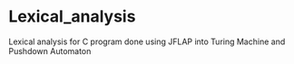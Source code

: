 # Lexical_analysis
Lexical analysis for C program done using JFLAP into Turing Machine and Pushdown Automaton
